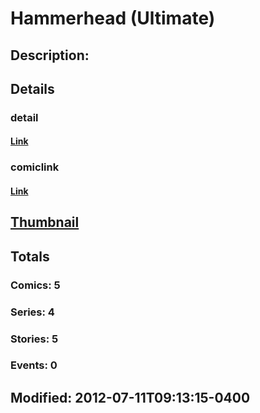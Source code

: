 # Hammerhead (Ultimate)
## Description: 
## Details
### detail
#### [Link](http://marvel.com/characters/896/hammerhead?utm_campaign=apiRef&utm_source=225578a89fc76f3d20fbffda5d17a88d)
### comiclink
#### [Link](http://marvel.com/comics/characters/1014995/hammerhead_ultimate?utm_campaign=apiRef&utm_source=225578a89fc76f3d20fbffda5d17a88d)
## [Thumbnail](http://i.annihil.us/u/prod/marvel/i/mg/b/40/image_not_available.jpg)
## Totals
### Comics: 5
### Series: 4
### Stories: 5
### Events: 0
## Modified: 2012-07-11T09:13:15-0400